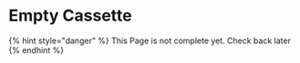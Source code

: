 # Empty Cassette

{% hint style="danger" %}
This Page is not complete yet. Check back later
{% endhint %}

